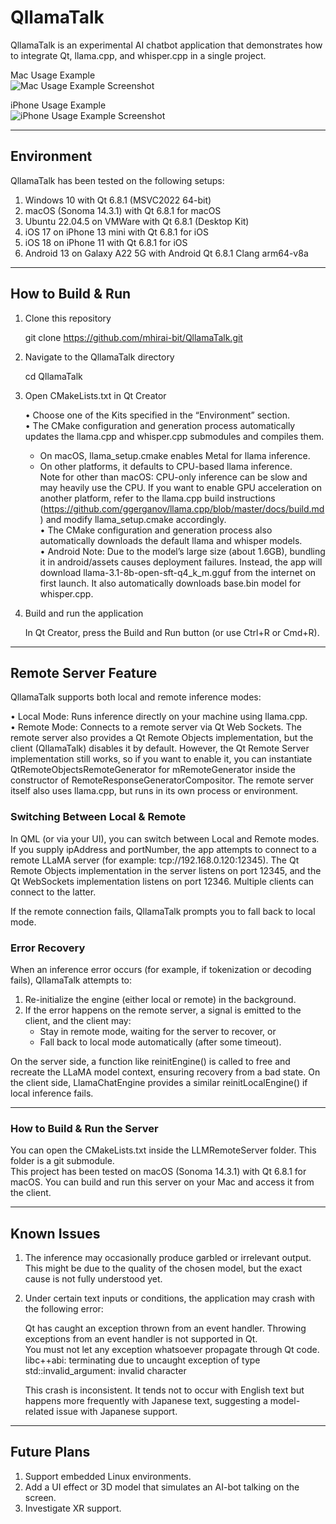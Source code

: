 # QllamaTalk

QllamaTalk is an experimental AI chatbot application that demonstrates how to integrate Qt, llama.cpp, and whisper.cpp in a single project.

Mac Usage Example  
![Mac Usage Example Screenshot](assets_for_readme/Desktop_Usage_Example.png)

iPhone Usage Example  
![iPhone Usage Example Screenshot](assets_for_readme/iPhone_Usage_Example.png)

---

## Environment

QllamaTalk has been tested on the following setups:

1. Windows 10 with Qt 6.8.1 (MSVC2022 64-bit)  
2. macOS (Sonoma 14.3.1) with Qt 6.8.1 for macOS  
3. Ubuntu 22.04.5 on VMWare with Qt 6.8.1 (Desktop Kit)  
4. iOS 17 on iPhone 13 mini with Qt 6.8.1 for iOS  
5. iOS 18 on iPhone 11 with Qt 6.8.1 for iOS  
6. Android 13 on Galaxy A22 5G with Android Qt 6.8.1 Clang arm64-v8a

---

## How to Build & Run

1. Clone this repository

    git clone https://github.com/mhirai-bit/QllamaTalk.git

2. Navigate to the QllamaTalk directory

    cd QllamaTalk

3. Open CMakeLists.txt in Qt Creator

    • Choose one of the Kits specified in the “Environment” section.  
    • The CMake configuration and generation process automatically updates the llama.cpp and whisper.cpp submodules and compiles them.  
      - On macOS, llama_setup.cmake enables Metal for llama inference.  
      - On other platforms, it defaults to CPU-based llama inference.  
        Note for other than macOS: CPU-only inference can be slow and may heavily use the CPU. If you want to enable GPU acceleration on another platform, refer to the llama.cpp build instructions (https://github.com/ggerganov/llama.cpp/blob/master/docs/build.md) and modify llama_setup.cmake accordingly.  
    • The CMake configuration and generation process also automatically downloads the default llama and whisper models.  
    • Android Note: Due to the model’s large size (about 1.6GB), bundling it in android/assets causes deployment failures. Instead, the app will download llama-3.1-8b-open-sft-q4_k_m.gguf from the internet on first launch. It also automatically downloads base.bin model for whisper.cpp.

4. Build and run the application

    In Qt Creator, press the Build and Run button (or use Ctrl+R or Cmd+R).

---

## Remote Server Feature

QllamaTalk supports both local and remote inference modes:

• Local Mode: Runs inference directly on your machine using llama.cpp.  
• Remote Mode: Connects to a remote server via Qt Web Sockets. The remote server also provides a Qt Remote Objects implementation, but the client (QllamaTalk) disables it by default. However, the Qt Remote Server implementation still works, so if you want to enable it, you can instantiate QtRemoteObjectsRemoteGenerator for mRemoteGenerator inside the constructor of RemoteResponseGeneratorCompositor. The remote server itself also uses llama.cpp, but runs in its own process or environment.

### Switching Between Local & Remote

In QML (or via your UI), you can switch between Local and Remote modes. If you supply ipAddress and portNumber, the app attempts to connect to a remote LLaMA server (for example: tcp://192.168.0.120:12345). The Qt Remote Objects implementation in the server listens on port 12345, and the Qt WebSockets implementation listens on port 12346. Multiple clients can connect to the latter.  

If the remote connection fails, QllamaTalk prompts you to fall back to local mode.

### Error Recovery

When an inference error occurs (for example, if tokenization or decoding fails), QllamaTalk attempts to:

1. Re-initialize the engine (either local or remote) in the background.  
2. If the error happens on the remote server, a signal is emitted to the client, and the client may:  
   - Stay in remote mode, waiting for the server to recover, or  
   - Fall back to local mode automatically (after some timeout).

On the server side, a function like reinitEngine() is called to free and recreate the LLaMA model context, ensuring recovery from a bad state. On the client side, LlamaChatEngine provides a similar reinitLocalEngine() if local inference fails.

---

### How to Build & Run the Server

You can open the CMakeLists.txt inside the LLMRemoteServer folder. This folder is a git submodule.  
This project has been tested on macOS (Sonoma 14.3.1) with Qt 6.8.1 for macOS. You can build and run this server on your Mac and access it from the client.

---

## Known Issues

1. The inference may occasionally produce garbled or irrelevant output. This might be due to the quality of the chosen model, but the exact cause is not fully understood yet.  
2. Under certain text inputs or conditions, the application may crash with the following error:  

    Qt has caught an exception thrown from an event handler. Throwing  
    exceptions from an event handler is not supported in Qt.  
    You must not let any exception whatsoever propagate through Qt code.  
    libc++abi: terminating due to uncaught exception of type std::invalid_argument: invalid character  

   This crash is inconsistent. It tends not to occur with English text but happens more frequently with Japanese text, suggesting a model-related issue with Japanese support.

---

## Future Plans

1. Support embedded Linux environments.  
2. Add a UI effect or 3D model that simulates an AI-bot talking on the screen.  
3. Investigate XR support.
